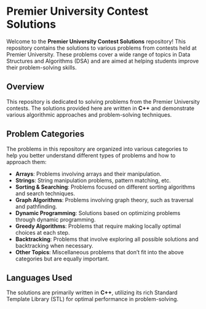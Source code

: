 # Premier University Contest Solutions

Welcome to the **Premier University Contest Solutions** repository! This repository contains the solutions to various problems from contests held at Premier University. These problems cover a wide range of topics in Data Structures and Algorithms (DSA) and are aimed at helping students improve their problem-solving skills.

## Overview

This repository is dedicated to solving problems from the Premier University contests. The solutions provided here are written in **C++** and demonstrate various algorithmic approaches and problem-solving techniques.

## Problem Categories

The problems in this repository are organized into various categories to help you better understand different types of problems and how to approach them:

- **Arrays**: Problems involving arrays and their manipulation.
- **Strings**: String manipulation problems, pattern matching, etc.
- **Sorting & Searching**: Problems focused on different sorting algorithms and search techniques.
- **Graph Algorithms**: Problems involving graph theory, such as traversal and pathfinding.
- **Dynamic Programming**: Solutions based on optimizing problems through dynamic programming.
- **Greedy Algorithms**: Problems that require making locally optimal choices at each step.
- **Backtracking**: Problems that involve exploring all possible solutions and backtracking when necessary.
- **Other Topics**: Miscellaneous problems that don’t fit into the above categories but are equally important.

## Languages Used

The solutions are primarily written in **C++**, utilizing its rich Standard Template Library (STL) for optimal performance in problem-solving.

